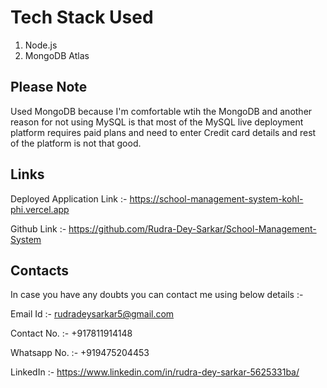 # Tech Stack Used 
1. Node.js
2. MongoDB Atlas

## Please Note 
Used MongoDB because I'm comfortable wtih the MongoDB and another reason for
not using MySQL is that most of the MySQL live deployment platform requires paid plans and need to enter Credit card details and rest of the platform is not that good. 


## Links
Deployed Application Link :- https://school-management-system-kohl-phi.vercel.app

Github Link :- https://github.com/Rudra-Dey-Sarkar/School-Management-System


## Contacts
In case you have any doubts you can contact me using below details :-

Email Id :- rudradeysarkar5@gmail.com

Contact No. :- +917811914148

Whatsapp No. :- +919475204453

LinkedIn :- https://www.linkedin.com/in/rudra-dey-sarkar-5625331ba/
